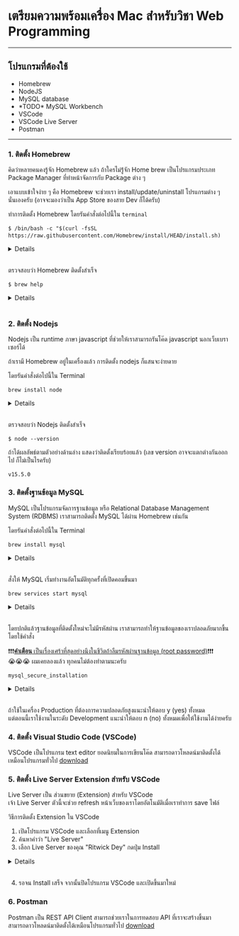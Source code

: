 # เตรียมความพร้อมเครื่อง Mac สำหรับวิชา Web Programming

---

## โปรแกรมที่ต้องใช้
* Homebrew
* NodeJS
* MySQL database
* \*TODO\* MySQL Workbench
* VSCode
* VSCode Live Server
* Postman

---

### 1. ติดตั้ง Homebrew

คิดว่าหลายคนคงรู้จัก Homebrew แล้ว ถ้าใครไม่รู้่จัก Home brew เป็นโปรแกรมประเภท Package Manager ที่ทำหน้าจัดการกับ Package ต่าง ๆ  
  
เอาแบบเข้าใจง่าย ๆ คือ Homebrew จะช่วยเรา install/update/uninstall โปรแกรมต่าง ๆ นั่นเองครับ 
(อาจจะมองว่าเป็น App Store ของสาย Dev ก็ได้ครับ)

ทำการติดตั้ง Homebrew โดยรันคำสั่งต่อไปนี้ใน `terminal`
```
$ /bin/bash -c "$(curl -fsSL https://raw.githubusercontent.com/Homebrew/install/HEAD/install.sh)
```

<details>
    1. เปิด `Terminal`
    <img src="imgs/open-terminal.png"/><br/>
    2. Paste คำสั่งต้านบนลงไปใน Terminal และกด Enter
    <img src="imgs/terminal.png" /><br/>
    3. กรอกรหัสผ่าน
    <img src="imgs/terminal-password.png"/>

</details>  
<br>

ตรวจสอบว่า Homebrew ติดตั้งสำเร็จ
```
$ brew help
```

<details>
    <img src="imgs/brew-help.png" />
</details>
<br>

### 2. ติดตั้ง Nodejs

Nodejs เป็น runtime ภาษา javascript ที่ช่วยให้เราสามารถรันโค๊ด javascript นอกเว็บเบราเซอร์ได้

ถ้าเรามี Homebrew อยู่ในเครื่องแล้ว การติดตั้ง nodejs ก็แสนจะง่ายดาย

โดยรันคำสั่งต่อไปนี้ใน Terminal
```
brew install node
```

<details>
    <img src="imgs/install-nodejs.png" />
</details>
<br>

ตรวจสอบว่า Nodejs ติดตั้งสำเร็จ
```
$ node --version
```

ถ้าได้ผลลัพธ์ตามตัวอย่างด้านล่าง แสดงว่าติดตั้งเรียบร้อยแล้ว (เลข version อาจจะแตกต่างกันออกไป ก็ไม่เป็นไรครับ)
```
v15.5.0
```

### 3. ติดตั้งฐานข้อมูล MySQL

MySQL เป็นโปรแกรมจัดการฐานข้อมูล หรือ Relational Database Management System (RDBMS)
เราสามารถติดตั้ง MySQL ได้ผ่าน Homebrew เช่นกัน

โดยรันคำสั่งต่อไปนี้ใน Terminal
```
brew install mysql
```

<details>
    <img src="imgs/install-mysql.png" />
</details>
<br>

สั่งให้ MySQL เริ่มทำงานอัตโนมัติทุกครั้งที่เปิดคอมขึ้นมา
```
brew services start mysql
```
<details>
    <img src="imgs/install-mysql-start-service.png" />
</details>
<br>

โดยปกติแล้วฐานข้อมูลที่ติดตั้งใหม่จะไม่มีรหัสผ่าน เราสามารถทำให้ฐานข้อมูลของเราปลอดภัยมากขี้นโดยใช้คำสั่ง

❗️❗️❗️<ins>**คำเตือน** เป็นเรื่องเศร้าที่สุดอย่างนึงในชีวิตถ้าลืมรหัสผ่านฐานข้อมูล (root password)</ins>❗️❗️❗️  
😭😭😭 ผมเคยลองแล้ว ทุกคนไม่ต้องทำตามนะครับ
```
mysql_secure_installation
```
<details>
    <img src="imgs/install-mysql-secure-server.png" />
</details>
<br>

ถ้าใช้ในเครื่อง Production ที่ต้องการความปลอดภัยสูงแนะนำให้ตอบ y (yes) ทั้งหมด  
แต่ตอนนี้เราใช้งานในระดับ Development แนะนำให้ตอบ n (no) ทั้งหมดเพื่อให้ใช้งานได้ง่ายครับ  


### 4. ติดตั้ง Visual Studio Code (VSCode)
VSCode เป็นโปรแกรม text editor ยอดนิยมในการเขียนโค๊ด สามารถดาวโหลดน์มาติดตั้งได้เหมือนโปรแกรมทั่วไป [download](https://code.visualstudio.com/)


### 5. ติดตั้ง Live Server Extension สำหรับ VSCode
Live Server เป็น ส่วนขยาย (Extension) สำหรับ VSCode  
เจ้า Live Server ตัวนี้จะช่วย refresh หน้าเว็บของเราโดยอัตโนมัติเมื่อเราทำการ save ไฟล์

วิธีการติดตั้ง Extension ใน VSCode
1. เปิดโปรแกรม VSCode และเลือกที่เมนู Extension 
2. ค้นหาคำว่า "Live Server"
3. เลือก Live Server ของคุณ "Ritwick Dey" กดปุ่ม Install
<details>
    <img src="imgs/live-server-extension.png">
</details>
<br>

4. รอจน Install เสร็จ จากนั้นปิดโปรแกรม VSCode และเปิดขึ้นมาใหม่


### 6. Postman
Postman เป็น REST API Client สามารถช่วยเราในการทดสอบ API ที่เราจะสร้างขึ้นมา  
สามารถดาวโหลดน์มาติดตั้งได้เหมือนโปรแกรมทั่วไป [download](https://www.postman.com/downloads/)